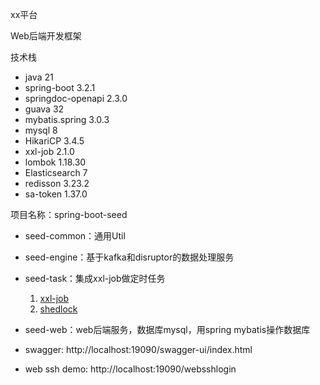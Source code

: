 xx平台

Web后端开发框架

技术栈

* java 21
* spring-boot 3.2.1
* springdoc-openapi 2.3.0
* guava 32
* mybatis.spring 3.0.3
* mysql 8
* HikariCP 3.4.5
* xxl-job 2.1.0
* lombok 1.18.30
* Elasticsearch 7
* redisson 3.23.2
* sa-token 1.37.0

项目名称：spring-boot-seed

* seed-common：通用Util
* seed-engine：基于kafka和disruptor的数据处理服务
* seed-task：集成xxl-job做定时任务
    1. [xxl-job](https://github.com/xuxueli/xxl-job)
    2. [shedlock](https://github.com/lukas-krecan/ShedLock)
* seed-web：web后端服务，数据库mysql，用spring mybatis操作数据库

* swagger: http://localhost:19090/swagger-ui/index.html
* web ssh demo: http://localhost:19090/websshlogin
